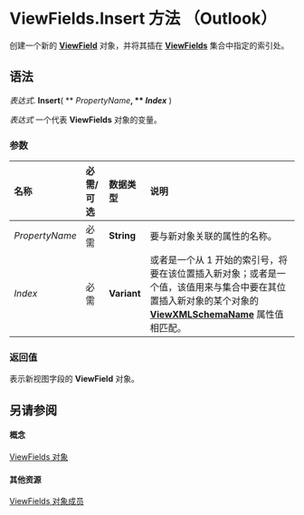 
# ViewFields.Insert 方法 （Outlook）

创建一个新的  **[ViewField](997319f0-7ff3-a712-8484-2e442965e187.md)** 对象，并将其插在 **[ViewFields](2516faed-ed11-6cb3-ce9c-b6afa788e909.md)** 集合中指定的索引处。


## 语法

 _表达式_. **Insert**( ** _PropertyName_**, ** _Index_** )

 _表达式_ 一个代表 **ViewFields** 对象的变量。


### 参数



|**名称**|**必需/可选**|**数据类型**|**说明**|
|:-----|:-----|:-----|:-----|
| _PropertyName_|必需|**String**|要与新对象关联的属性的名称。|
| _Index_|必需|**Variant**|或者是一个从 1 开始的索引号，将要在该位置插入新对象；或者是一个值，该值用来与集合中要在其位置插入新对象的某个对象的  **[ViewXMLSchemaName](69490353-b470-6092-0b8e-b0f1c1549f7a.md)** 属性值相匹配。|

### 返回值

表示新视图字段的 **ViewField** 对象。


## 另请参阅


#### 概念


[ViewFields 对象](2516faed-ed11-6cb3-ce9c-b6afa788e909.md)
#### 其他资源


[ViewFields 对象成员](cb481039-258c-e3af-e694-d7712cf0c648.md)